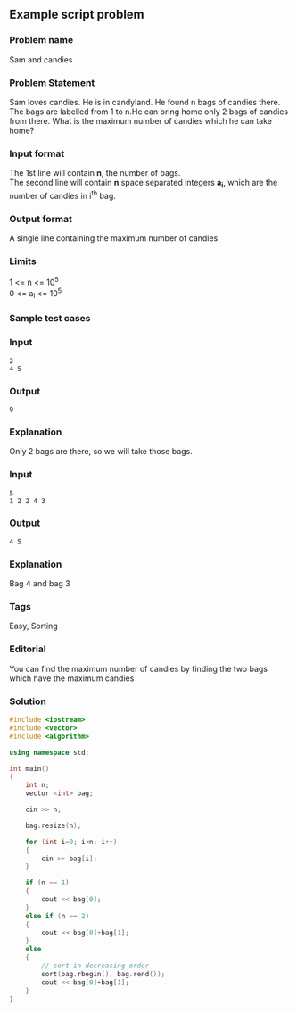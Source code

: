 ## Example script problem

### Problem name
Sam and candies

### Problem Statement
Sam loves candies. He is in candyland. He found n bags of candies there. The bags are labelled from 1 to n.He can bring home only 2 bags of candies from there. What is the maximum number of candies which he can take home?

### Input format
The 1st line will contain **n**, the number of bags.  
The second line will contain **n** space separated integers **a<sub>i</sub>**, which are the number of candies in i<sup>th</sup> bag.

### Output format
A single line containing the maximum number of candies

### Limits
1 <= n <= 10<sup>5</sup>  
0 <= a<sub>i</sub> <= 10<sup>5</sup>

### Sample test cases

### Input
```
2
4 5
```
### Output
```
9
```
### Explanation
Only 2 bags are there, so we will take those bags.  

### Input
```
5
1 2 2 4 3
```
### Output
```
4 5
```
### Explanation
Bag 4 and bag 3

### Tags
Easy, Sorting

### Editorial
You can find the maximum number of candies by finding the two bags which have the maximum candies

### Solution

``` cpp
#include <iostream>
#include <vector>
#include <algorithm>

using namespace std;

int main()
{
    int n;
    vector <int> bag;

    cin >> n;

    bag.resize(n);

    for (int i=0; i<n; i++)
    {
        cin >> bag[i];
    }

    if (n == 1)
    {
        cout << bag[0];
    }
    else if (n == 2)
    {
        cout << bag[0]+bag[1];
    }
    else
    {
        // sort in decreasing order
        sort(bag.rbegin(), bag.rend());
        cout << bag[0]+bag[1];
    }
}
```
